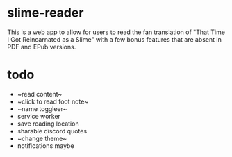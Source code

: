 # slime-reader
This is a web app to allow for users to read the fan translation of "That Time I Got Reincarnated as a Slime" with a few bonus features that are absent in PDF and EPub versions.

# todo
- ~read content~
- ~click to read foot note~
- ~name toggleer~
- service worker
- save reading location
- sharable discord quotes
- ~change theme~
- notifications maybe
